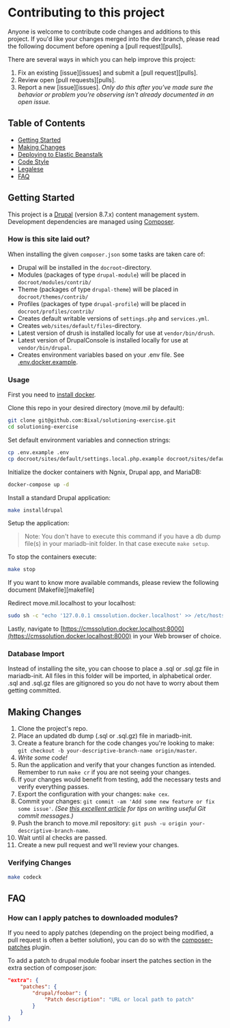 # Contributing to this project

Anyone is welcome to contribute code changes and additions to this project. If you'd like your changes merged into the dev branch, please read the following document before opening a [pull request][pulls].

There are several ways in which you can help improve this project:

1. Fix an existing [issue][issues] and submit a [pull request][pulls].
1. Review open [pull requests][pulls].
1. Report a new [issue][issues]. _Only do this after you've made sure the behavior or problem you're observing isn't already documented in an open issue._

## Table of Contents

- [Getting Started](#getting-started)
- [Making Changes](#making-changes)
- [Deploying to Elastic Beanstalk](#deploying-to-elastic-beanstalk)
- [Code Style](#code-style)
- [Legalese](#legalese)
- [FAQ](#faq)

## Getting Started

This project is a [Drupal](https://www.drupal.org/) (version 8.7.x) content management system.
Development dependencies are managed using [Composer](https://getcomposer.org/).

### How is this site laid out?

When installing the given `composer.json` some tasks are taken care of:

- Drupal will be installed in the `docroot`-directory.
- Modules (packages of type `drupal-module`) will be placed in `docroot/modules/contrib/`
- Theme (packages of type `drupal-theme`) will be placed in `docroot/themes/contrib/`
- Profiles (packages of type `drupal-profile`) will be placed in `docroot/profiles/contrib/`
- Creates default writable versions of `settings.php` and `services.yml`.
- Creates `web/sites/default/files`-directory.
- Latest version of drush is installed locally for use at `vendor/bin/drush`.
- Latest version of DrupalConsole is installed locally for use at `vendor/bin/drupal`.
- Creates environment variables based on your .env file. See [.env.docker.example](.env.docker.example).

### Usage

First you need to [install docker](https://docs.docker.com/docker-for-mac/install/).

Clone this repo in your desired directory (move.mil by default):

```sh
git clone git@github.com:Bixal/solutioning-exercise.git
cd solutioning-exercise
```

Set default environment variables and connection strings:

```sh
cp .env.example .env
cp docroot/sites/default/settings.local.php.example docroot/sites/default/settings.local.php
```

Initialize the docker containers with Ngnix, Drupal app, and MariaDB:

```sh
docker-compose up -d
```

Install a standard Drupal application:

```sh
make installdrupal
```

Setup the application:

> Note: You don't have to execute this command if you have a db dump file(s) in your mariadb-init folder. In that case execute `make setup`.

To stop the containers execute:

```sh
make stop
```

If you want to know more available commands, please review the following document [Makefile][makefile]

Redirect move.mil.localhost to your localhost:

```sh
sudo sh -c "echo '127.0.0.1 cmssolution.docker.localhost' >> /etc/hosts"
```

Lastly, navigate to [https://cmssolution.docker.localhost:8000](https://cmssolution.docker.localhost:8000) in your Web browser of choice.

### Database Import

Instead of installing the site, you can choose to place a .sql or .sql.gz file
in mariadb-init. All files in this folder will be imported, in alphabetical order.
.sql and .sql.gz files are gitignored so you do not have to worry about them
getting committed.

## Making Changes

1. Clone the project's repo.
1. Place an updated db dump (.sql or .sql.gz) file in mariadb-init.
1. Create a feature branch for the code changes you're looking to make: `git checkout -b your-descriptive-branch-name origin/master`.
1. _Write some code!_
1. Run the application and verify that your changes function as intended. Remember to run `make cr` if you are not seeing your changes.
1. If your changes would benefit from testing, add the necessary tests and verify everything passes.
1. Export the configuration with your changes: `make cex`.
1. Commit your changes: `git commit -am 'Add some new feature or fix some issue'`. _(See [this excellent article](https://chris.beams.io/posts/git-commit) for tips on writing useful Git commit messages.)_
1. Push the branch to move.mil repository: `git push -u origin your-descriptive-branch-name`.
1. Wait until al checks are passed.
1. Create a new pull request and we'll review your changes.

### Verifying Changes

```sh
make codeck
```

## FAQ

### How can I apply patches to downloaded modules?

If you need to apply patches (depending on the project being modified, a pull 
request is often a better solution), you can do so with the 
[composer-patches](https://github.com/cweagans/composer-patches) plugin.

To add a patch to drupal module foobar insert the patches section in the extra 
section of composer.json:

```json
"extra": {
    "patches": {
        "drupal/foobar": {
            "Patch description": "URL or local path to patch"
        }
    }
}
```
